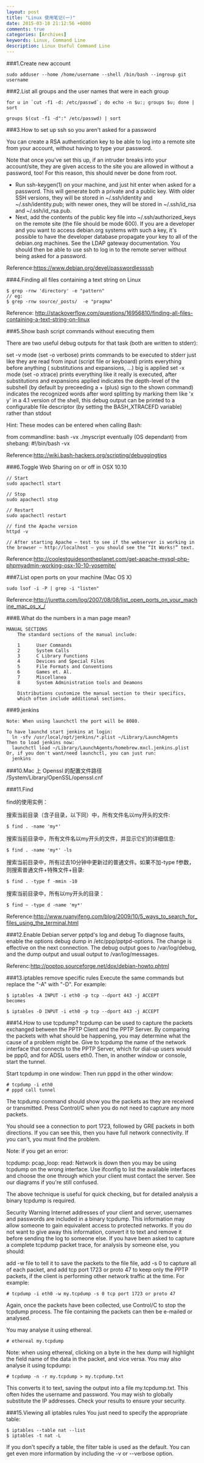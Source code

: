 ```yaml
---
layout: post
title: "Linux 使用笔记(一)"
date: 2015-03-18 21:12:56 +0800
comments: true
categories: [Archives]
keywords: Linux, Command Line
description: Linux Useful Command Line
---
```


###1.Create new account

```
sudo adduser --home /home/username --shell /bin/bash --ingroup git username
```

###2.List all groups and the user names that were in each group

```
for u in `cut -f1 -d: /etc/passwd`; do echo -n $u:; groups $u; done | sort

groups $(cut -f1 -d":" /etc/passwd) | sort
```

###3.How to set up ssh so you aren't asked for a password

You can create a RSA authentication key to be able to log into a remote site from your account, without having to type your password.

Note that once you've set this up, if an intruder breaks into your account/site, they are given access to the site you are allowed in without a password, too! For this reason, this should never be done from root.

* Run ssh-keygen(1) on your machine, and just hit enter when asked for a password. 
This will generate both a private and a public key. With older SSH versions, they will be stored in ~/.ssh/identity and ~/.ssh/identity.pub; with newer ones, they will be stored in ~/.ssh/id_rsa and ~/.ssh/id_rsa.pub.
* Next, add the contents of the public key file into ~/.ssh/authorized_keys on the remote site (the file should be mode 600). 
If you are a developer and you want to access debian.org systems with such a key, it's possible to have the developer database propagate your key to all of the debian.org machines. See the LDAP gateway documentation.
You should then be able to use ssh to log in to the remote server without being asked for a password.

Reference:https://www.debian.org/devel/passwordlessssh

###4.Finding all files containing a text string on Linux

```
$ grep -rnw 'directory' -e "pattern"
// eg:
$ grep -rnw source/_posts/  -e "pragma"
```

Reference: http://stackoverflow.com/questions/16956810/finding-all-files-containing-a-text-string-on-linux

###5.Show bash script commands without executing them

There are two useful debug outputs for that task (both are written to stderr):

set -v mode (set -o verbose)
prints commands to be executed to stderr just like they are read from input (script file or keyboard)
prints everything before anything ( substitutions and expansions, …) big is applied
set -x mode (set -o xtrace)
prints everything like it really is executed, after substitutions and expansions applied
indicates the depth-level of the subshell (by default by preceeding a + (plus) sign to the shown command)
indicates the recognized words after word splitting by marking them like 'x y'
in a 4.1 version of the shell, this debug output can be printed to a configurable file descriptor (by setting the BASH_XTRACEFD variable) rather than stdout

Hint: These modes can be entered when calling Bash:

from commandline: bash -vx ./myscript
eventually (OS dependant) from shebang: #!/bin/bash -vx

Reference:http://wiki.bash-hackers.org/scripting/debuggingtips

###6.Toggle Web Sharing on or off in OSX 10.10

```
// Start
sudo apachectl start

// Stop
sudo apachectl stop

// Restart
sudo apachectl restart

// find the Apache version
httpd -v

// After starting Apache – test to see if the webserver is working in the browser – http://localhost – you should see the “It Works!” text.

```
Reference:http://coolestguidesontheplanet.com/get-apache-mysql-php-phpmyadmin-working-osx-10-10-yosemite/  

###7.List open ports on your machine (Mac OS X)
 
```
sudo lsof -i -P | grep -i "listen"
```
Reference:http://juretta.com/log/2007/08/08/list_open_ports_on_your_machine_mac_os_x_/  

###8.What do the numbers in a man page mean?

```
MANUAL SECTIONS
    The standard sections of the manual include:

    1      User Commands
    2      System Calls
    3      C Library Functions
    4      Devices and Special Files
    5      File Formats and Conventions
    6      Games et. Al.
    7      Miscellanea
    8      System Administration tools and Deamons

    Distributions customize the manual section to their specifics,
    which often include additional sections.
```

###9.jenkins

```
Note: When using launchctl the port will be 8080.

To have launchd start jenkins at login:
  ln -sfv /usr/local/opt/jenkins/*.plist ~/Library/LaunchAgents
Then to load jenkins now:
  launchctl load ~/Library/LaunchAgents/homebrew.mxcl.jenkins.plist
Or, if you don't want/need launchctl, you can just run:
  jenkins
```
###10.Mac 上 Openssl 的配置文件路径
/System/Library/OpenSSL/openssl.cnf

###11.Find

find的使用实例：

搜索当前目录（含子目录，以下同）中，所有文件名以my开头的文件:

```
$ find . -name 'my*'
```

搜索当前目录中，所有文件名以my开头的文件，并显示它们的详细信息:

```
$ find . -name 'my*' -ls
```

搜索当前目录中，所有过去10分钟中更新过的普通文件。如果不加-type f参数，则搜索普通文件+特殊文件+目录:

```
$ find . -type f -mmin -10
```

搜索当前目录中，所有以my开头的目录：

```
$ find ~ -type d -name 'my*'
```

Reference:http://www.ruanyifeng.com/blog/2009/10/5_ways_to_search_for_files_using_the_terminal.html

###12.Enable Debian server pptpd's log and debug
To diagnose faults, enable the options debug dump in /etc/ppp/pptpd-options. The change is effective on the next connection. The debug output goes to /var/log/debug, and the dump output and usual output to /var/log/messages.

Referenc:http://poptop.sourceforge.net/dox/debian-howto.phtml

###13.iptables remove specific rules
Execute the same commands but replace the "-A" with "-D". For example:

```
$ iptables -A INPUT -i eth0 -p tcp --dport 443 -j ACCEPT
becomes

$ iptables -D INPUT -i eth0 -p tcp --dport 443 -j ACCEPT
```

###14.How to use tcpdump?
tcpdump can be used to capture the packets exchanged between the PPTP Client and the PPTP Server. By comparing the packets with what should be happening, you may determine what the cause of a problem might be.
Give to tcpdump the name of the network interface that connects to the PPTP Server, which for dial-up users would be ppp0, and for ADSL users eth0. Then, in another window or console, start the tunnel.

Start tcpdump in one window:	Then run pppd in the other window:

```
# tcpdump -i eth0
# pppd call tunnel
```

The tcpdump command should show you the packets as they are received or transmitted. Press Control/C when you do not need to capture any more packets.

You should see a connection to port 1723, followed by GRE packets in both directions. If you can see this, then you have full network connectivity. If you can't, you must find the problem.

Note: if you get an error:

tcpdump: pcap_loop: read: Network is down
then you may be using tcpdump on the wrong interface. Use ifconfig to list the available interfaces and choose the one through which your client must contact the server. See our diagrams if you're still confused.

The above technique is useful for quick checking, but for detailed analysis a binary tcpdump is required.

Security Warning
Internet addresses of your client and server, usernames and passwords are included in a binary tcpdump. This information may allow someone to gain equivalent access to protected networks. If you do not want to give away this information, convert it to text and remove it before sending the log to someone else.
If you have been asked to capture a complete tcpdump packet trace, for analysis by someone else, you should:

add -w file to tell it to save the packets to the file file,
add -s 0 to capture all of each packet,
and add tcp port 1723 or proto 47 to keep only the PPTP packets, if the client is performing other network traffic at the time.
For example:

```
# tcpdump -i eth0 -w my.tcpdump -s 0 tcp port 1723 or proto 47

```
Again, once the packets have been collected, use Control/C to stop the tcpdump process. The file containing the packets can then be e-mailed or analysed.

You may analyse it using ethereal.

```
# ethereal my.tcpdump
```
Note: when using ethereal, clicking on a byte in the hex dump will highlight the field name of the data in the packet, and vice versa. You may also analyse it using tcpdump:

```
# tcpdump -n -r my.tcpdump > my.tcpdump.txt
```
This converts it to text, saving the output into a file my.tcpdump.txt. This often hides the username and password. You may wish to globally substitute the IP addresses. Check your results to ensure your security.

###15.Viewing all iptables rules
You just need to specify the appropriate table:

```
$ iptables --table nat --list
$ iptables -t nat -L
```
If you don't specify a table, the filter table is used as the default. You can get even more information by including the -v or --verbose option.



